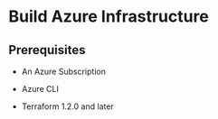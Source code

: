 # Build Azure Infrastructure

## Prerequisites

- An Azure Subscription

- Azure CLI

- Terraform 1.2.0 and later
